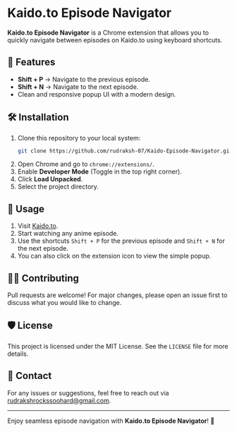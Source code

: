 # Kaido.to Episode Navigator

**Kaido.to Episode Navigator** is a Chrome extension that allows you to quickly navigate between episodes on Kaido.to using keyboard shortcuts.

## 🚀 Features
- **Shift + P** → Navigate to the previous episode.
- **Shift + N** → Navigate to the next episode.
- Clean and responsive popup UI with a modern design.

## 🛠 Installation
1. Clone this repository to your local system:
    ```bash
    git clone https://github.com/rudraksh-07/Kaido-Episode-Navigator.git
    ```
2. Open Chrome and go to `chrome://extensions/`.
3. Enable **Developer Mode** (Toggle in the top right corner).
4. Click **Load Unpacked**.
5. Select the project directory.

## 🔎 Usage
1. Visit [Kaido.to](https://kaido.to/).
2. Start watching any anime episode.
3. Use the shortcuts `Shift + P` for the previous episode and `Shift + N` for the next episode.
4. You can also click on the extension icon to view the simple popup.

## 🧑‍💻 Contributing
Pull requests are welcome! For major changes, please open an issue first to discuss what you would like to change.

## 🛡 License
This project is licensed under the MIT License. See the `LICENSE` file for more details.

## 📧 Contact
For any issues or suggestions, feel free to reach out via [rudrakshrockssoohard@gmail.com](mailto:rudrakshrockssoohard@gmail.com).

---
Enjoy seamless episode navigation with **Kaido.to Episode Navigator**! 🎉
